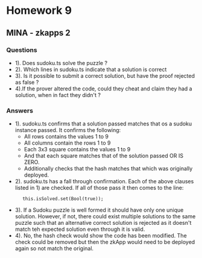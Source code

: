 # Homework 9

## MINA - zkapps 2

### Questions

- 1). Does sudoku.ts solve the puzzle ?
- 2). Which lines in sudoku.ts indicate that a solution is
  correct
- 3). Is it possible to submit a correct solution, but have the
  proof rejected as false ?
- 4).If the prover altered the code, could they cheat and
  claim they had a solution, when in fact they didn't ?

### Answers

- 1). sudoku.ts confirms that a solution passed matches that os a sudoku instance passed. It confirms the following:
  - All rows contains the values 1 to 9
  - All columns contain the rows 1 to 9
  - Each 3x3 square contains the values 1 to 9
  - And that each square matches that of the solution passed OR IS ZERO.
  - Additionally checks that the hash matches that which was originally deployed.
- 2). sudoku.ts has a fall through confirmation. Each of the above clauses listed in 1) are checked. If all of those pass it then comes to the line:

```
      this.isSolved.set(Bool(true));
```

- 3). If a Sudoku puzzle is well formed it should have only one unique solution.  However, if not, there could exist multiple solutions to the same puzzle such that an alternative correct solution is rejected as it doesn't match teh expected solution even through it is valid. 
- 4). No, the hash check would show the code has been modified.  The check could be removed but then the zkApp would need to be deployed again so not match the original.
